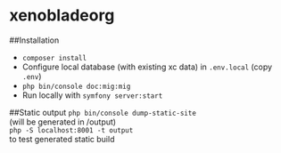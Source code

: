 # xenobladeorg

##Installation
* ``composer install``    
* Configure local database (with existing xc data) in `.env.local` (copy `.env`)    
* ``php bin/console doc:mig:mig``   
* Run locally with `symfony server:start`

##Static output
``php bin/console dump-static-site``    
(will be generated in /output)    
``php -S localhost:8001 -t output``    
to test generated static build